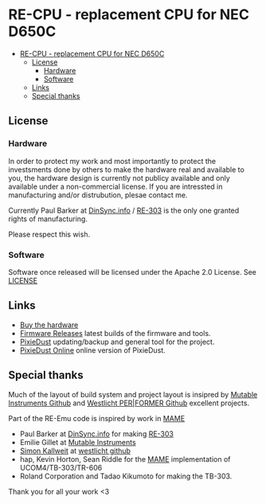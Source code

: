 # RE-CPU - replacement CPU for NEC D650C

<!-- TOC -->

- [RE-CPU - replacement CPU for NEC D650C](#re-cpu---replacement-cpu-for-nec-d650c)
    - [License](#license)
        - [Hardware](#hardware)
        - [Software](#software)
    - [Links](#links)
    - [Special thanks](#special-thanks)

<!-- /TOC -->

## License

### Hardware

In order to protect my work and most importantly to protect the investsments done by others to make the hardware real and available to you, the hardware design is currently not publicy available and only available under a non-commercial license. If you are intressted in manufacturing and/or distrubution, plesae contact me.

Currently Paul Barker at [DinSync.info](http://www.dinsync.info/) / [RE-303](http://re-303.com/) is the only one granted rights of manufacturing.

Please respect this wish.

### Software

Software once released will be licensed under the Apache 2.0 License. See [LICENSE](LICENSE)

## Links

- [Buy the hardware](https://shop.re-303.com/)
- [Firmware Releases](https://github.com/sunflowr/recpu/releases) latest builds of the firmware and tools.
- [PixieDust](https://github.com/sunflowr/pixiedust/releases) updating/backup and general tool for the project.
- [PixieDust Online](http://sunflowr.github.io/pixiedust/) online version of PixieDust.

## Special thanks

Much of the layout of build system and project layout is insipred by [Mutable Instruments Github](https://github.com/pichenettes/eurorack) and [Westlicht PER|FORMER Github](https://github.com/westlicht/performer) excellent projects.

Part of the RE-Emu code is inspired by work in [MAME](https://www.mamedev.org/)

- Paul Barker at [DinSync.info](http://www.dinsync.info/) for making [RE-303](http://www.re-303.com/)
- Emilie Gillet at [Mutable Instruments](https://mutable-instruments.net/)
- [Simon Kallweit](http://simon-kallweit.me/) at [westlicht github](https://github.com/westlicht)
- hap, Kevin Horton, Sean Riddle for the [MAME](https://www.mamedev.org/) implementation of UCOM4/TB-303/TR-606
- Roland Corporation and Tadao Kikumoto for making the TB-303.

Thank you for all your work <3

